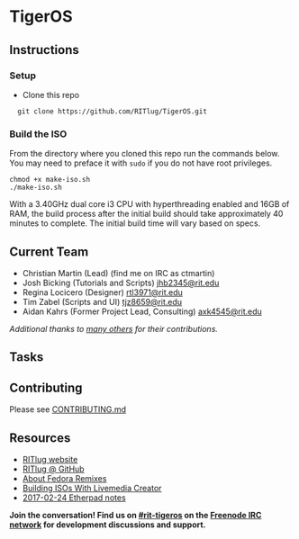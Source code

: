 TigerOS
====================

## Instructions
### Setup 
* Clone this repo
```  
  git clone https://github.com/RITlug/TigerOS.git
```

### Build the ISO
From the directory where you cloned this repo run the commands below. You may need to preface it with `sudo` if you do not have root privileges.
```
chmod +x make-iso.sh
./make-iso.sh
```
With a 3.40GHz dual core i3 CPU with hyperthreading enabled and 16GB of RAM, the build process after the initial build should take approximately 40 minutes to complete. The initial build time will vary based on specs. 

## Current Team

* Christian Martin (Lead) (find me on IRC as ctmartin)
* Josh Bicking (Tutorials and Scripts) <jhb2345@rit.edu>
* Regina Locicero (Designer) <rtl3971@rit.edu>
* Tim Zabel (Scripts and UI) <tjz8659@rit.edu>
* Aidan Kahrs (Former Project Lead, Consulting) <axk4545@rit.edu>

*Additional thanks to [many others](https://github.com/RITlug/TigerOS/graphs/contributors) for their contributions.*

## Tasks

## Contributing
Please see [CONTRIBUTING.md](CONTRIBUTING.md)
## Resources

* [RITlug website](http://ritlug.com)
* [RITlug @ GitHub](https://github.com/RITlug)
* [About Fedora Remixes](https://fedoraproject.org/wiki/Remix)
* [Building ISOs With Livemedia Creator](https://fedoraproject.org/wiki/Livemedia-creator-_How_to_create_and_use_a_Live_CD)
* [2017-02-24 Etherpad notes](https://etherpad.gnome.org/p/rit-remix-discussion)

**Join the conversation! Find us on [#rit-tigeros](https://webchat.freenode.net/?channels=rit-tigeros) on the [Freenode IRC network](https://freenode.net/) for development discussions and support.**
